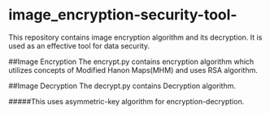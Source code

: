 # image_encryption-security-tool-
This repository contains image encryption algorithm and its decryption. It is used as an effective tool for data security.

##Image Encryption
The encrypt.py contains encryption algorithm which utilizes concepts of Modified Hanon Maps(MHM) and uses RSA algorithm.

##Image Decryption
The decrypt.py contains Decryption algorithm.

#####This uses asymmetric-key algorithm for encryption-decryption.
